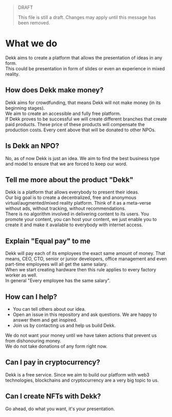 > DRAFT
>
> This file is still a draft. Changes may apply until this message has been removed.


# What we do

Dekk aims to create a platform that allows the presentation of ideas in any form.  
This could be presentation in form of slides or even an experience in mixed reality.

## How does Dekk make money?

Dekk aims for crowdfunding, that means Dekk will not make money (in its beginning stages).  
We aim to create an accessible and fully free platform.  
If Dekk proves to be successful we will create different branches that create paid products. These price of these
products will compensate the production costs. Every cent above that will be donated to other NPOs.

## Is Dekk an NPO?

No, as of now Dekk is just an idea. We aim to find the best business type and model to ensure that we are forced to keep
our word.

## Tell me more about the product "Dekk"

Dekk is a platform that allows everybody to present their ideas.  
Our big goal is to create a decentralized, free and anonymous virtual/augmented/mixed reality platform. Think of it as a
meta-verse without ads, without tracking, without recommendations.  
There is no algorithm involved in delivering content to its users. You promote your content, you can host your content,
we just enable you to create it and make it available to everybody with internet access.

## Explain "Equal pay" to me

Dekk will pay each of its employees the exact same amount of money. That means, CEO, CTO, senior or junior developers,
office management and even part-time employees will all get the same salary.  
When we start creating hardware then this rule applies to every factory worker as well.  
In general "Every employee has the same salary".

## How can I help?

* You can tell others about our idea.
* Open an issue in this repository and ask questions. We are happy to answer them and get inspired.
* Join us by contacting us and help us build Dekk.

We do not want your money until we have taken actions that prevent us from dishonouring money.  
We do not take donations of any form right now.

## Can I pay in cryptocurrency?

Dekk is a free service. Since we aim to build our platform with web3 technologies, blockchains and cryptocurrency are a
very big topic to us.

## Can I create NFTs with Dekk?

Go ahead, do what you want, it's your presentation.
